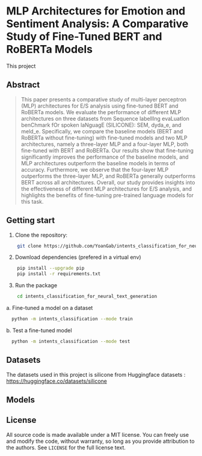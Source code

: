 # MLP Architectures for Emotion and Sentiment Analysis: A Comparative Study of Fine-Tuned BERT and RoBERTa Models

This project 

## Abstract
> This paper presents a comparative study of multi-layer perceptron (MLP) architectures for E/S analysis using fine-tuned BERT and RoBERTa models. We evaluate the performance of different MLP architectures on three datasets from Sequence labellIng evaLuatIon benChmark fOr spoken laNguagE (SILICONE): SEM, dyda\_e, and meld\_e. Specifically, we compare the baseline models (BERT and RoBERTa without fine-tuning) with fine-tuned models and two MLP architectures, namely a three-layer MLP and a four-layer MLP, both fine-tuned with BERT and RoBERTa. Our results show that fine-tuning significantly improves the performance of the baseline models, and MLP architectures outperform the baseline models in terms of accuracy. Furthermore, we observe that the four-layer MLP outperforms the three-layer MLP, and RoBERTa generally outperforms BERT across all architectures. Overall, our study provides insights into the effectiveness of different MLP architectures for E/S analysis, and highlights the benefits of fine-tuning pre-trained language models for this task.

## Getting start
1. Clone the repository:
```bash
    git clone https://github.com/YoanGab/intents_classification_for_neural_text_generation.git
```  
2. Download dependencies (prefered in a virtual env)
```bash
    pip install --upgrade pip
    pip install -r requirements.txt
```
3. Run the package
```bash
    cd intents_classification_for_neural_text_generation
```
  a. Fine-tuned a model on a dataset
  ```bash
    python -m intents_classification --mode train
  ```
  b. Test a fine-tuned model
  ```bash
    python -m intents_classification --mode test
  ```
  
## Datasets
The datasets used in this project is silicone from Huggingface datasets : https://huggingface.co/datasets/silicone

## Models



## License
All source code is made available under a MIT license. You can freely
use and modify the code, without warranty, so long as you provide attribution
to the authors. See `LICENSE` for the full license text.
